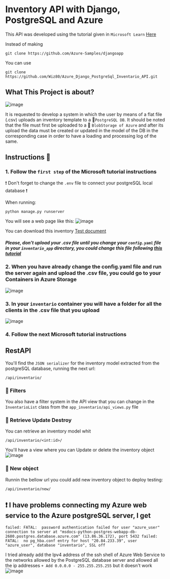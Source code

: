 # Inventory API with Django, PostgreSQL and Azure 

This API was developed using the tutorial given in `Microsoft Learn` <a href="https://learn.microsoft.com/en-us/azure/app-service/tutorial-python-postgresql-app?tabs=flask%2Cwindows%2Cazure-portal%2Cterminal-bash%2Cazure-portal-access%2Cvscode-aztools-deploy%2Cdeploy-instructions-azportal%2Cdeploy-instructions--zip-azcli%2Cdeploy-instructions-curl-bash">Here</a>

Instead of making 
```git
git clone https://github.com/Azure-Samples/djangoapp
```
You can use
```git
git clone https://github.com/Wiz80/Azure_Django_PostgreSql_Inventario_API.git
```
## What This Project is about?

![image](https://user-images.githubusercontent.com/50804224/193666851-2484ef4d-ec4c-4807-a2bc-2f79bea0874d.png)
<br>

It is requested to develop a system in which the user by means of a flat file (.csv) uploads an inventory template to a 🐲`PostgreSQL DB`. It should be noted that the file must first be uploaded to a :herb: `BlobStorage of Azure` and after its upload the data must be created or updated in the model of the DB in the corresponding case in order to have a loading and processing log of the same.

## Instructions :rocket:

### 1. Follow the `first step` of the Microsoft tutorial instructions   

:exclamation: Don't forget to change the `.env` file to connect your postgreSQL local database :exclamation:

When running:
```shell
python manage.py runserver
```
You will see a web page like this:
![image](https://user-images.githubusercontent.com/50804224/193666454-06d260dc-4f8f-4604-8f99-46c2861b564b.png)

You can download this inventory <a href="https://docs.google.com/spreadsheets/d/19aRZj6k9Zk2dsgCURbaGY3ykRd8d9iHECSp7oCGlvgQ/edit?usp=sharing">Test document</a>

##### Please, don't upload your .csv file until you change your `config.yaml` file in your `inventario_app` directory, you could change this file following <a href="https://www.youtube.com/watch?v=enhJfb_6KYU&t=354s"> this tutorial </a>  

### 2. When you have already change the config.yaml file and run the server again and upload the .csv file, you could go to your Containers in Azure Storage
![image](https://user-images.githubusercontent.com/50804224/193676320-e32dafba-b855-4926-94d2-63d4ac8d3ea5.png)

### 3. In your `inventario` container you will have a folder for all the clients in the .csv file that you upload
![image](https://user-images.githubusercontent.com/50804224/193676730-cb3c7315-49bb-48bb-8cbb-58c58b01032d.png)

### 4. Follow the next Microsoft tutorial instructions

## RestAPI

You'll find the `JSON serializer` for the inventory model extracted from the postgreSQL database, running the next url:

`/api/inventario/`

### :maple_leaf: Filters
You also have a filter system in the API view that you can change in the `InventarioList` class from the `app_inventario/api_views.py` file 

### :leaves: Retrieve Update Destroy

You can retrieve an inventory model whit 

`/api/inventario/<int:id>/`

You'll have a view where you can Update or delete the inventory object 
![image](https://user-images.githubusercontent.com/50804224/194674469-235fafcd-a51f-4799-8e30-b740601b88d4.png)

### :fallen_leaf: New object

Runnin the bellow url you could add new inventory object to deploy testing:

`/api/inventario/new/` 

## :exclamation: I have problems connecting my Azure web service to the Azure postgreSQL server, I get
```shell
failed: FATAL:  password authentication failed for user "azure_user"
connection to server at "msdocs-python-postgres-webapp-db-2680.postgres.database.azure.com" (13.86.36.172), port 5432 failed: FATAL:  no pg_hba.conf entry for host "20.84.233.39", user "azure_user", database "inventario", SSL off
```

I tried already add the Ipv4 address of the ssh shell of Azure Web Service to the networks allowed by the PostgreSQL database server and allowed all the ip addresses `+ Add 0.0.0.0 - 255.255.255.255` but it doesn't work
![image](https://user-images.githubusercontent.com/50804224/193678069-563dca3b-f99e-4a25-b3b4-6b6c398f8a3d.png)
